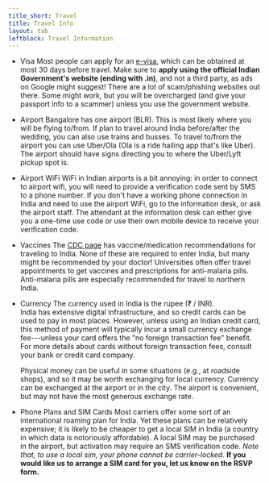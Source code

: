 ```yaml
---
title_short: Travel
title: Travel Info
layout: tab
leftblock: Travel Information
---
```

- <span class="establishment">Visa</span> Most people can apply for an
    <a href="https://indianvisaonline.gov.in/evisa/tvoa.html">e-visa</a>,
    which can be obtained at most 30 days before travel. 
    Make sure to **apply using the official Indian Government's website (ending with .in)**, and not a third party, as ads on Google might suggest! There are a lot of scam/phishing websites out there. Some might work, but you will be overcharged (and give your passport info to a scammer) unless you use the government website. 

- <span class="establishment">Airport</span> Bangalore has one airport (BLR). This is most likely where you will be flying to/from. If plan to travel around India before/after the wedding, you can also use trains and busses. To travel to/from the airport you can use Uber/Ola (Ola is a ride hailing app that's like Uber). The airport should have signs directing you to where the Uber/Lyft pickup spot is.

- <span class="establishment">Airport WiFi</span> 
WiFi in Indian airports is a bit annoying: in order to connect to airport wifi, you will need to provide a verification code sent by SMS to a phone number. If you don't have a working phone connection in India and need to use the airport WiFi, go to the information desk, or ask the airport staff. 
The attendant at the information desk can either give you a one-time use code or use their own mobile device to receive your verification code. 

- <span class="establishment">Vaccines</span> The [CDC page](https://wwwnc.cdc.gov/travel/destinations/traveler/none/india) has vaccine/medication recommendations for traveling to India. None of these are required to enter India, but many might be recommended by your doctor! 
Universities often offer travel appointments to get vaccines and prescriptions for anti-malaria pills. Anti-malaria pills are especially recommended for travel to northern India. 
<!-- Bangalore is actually  -->


- <span class="establishment">Currency</span> 
The currency used in India is the rupee (₹ / INR).  
India has extensive digital infrastructure, and so credit cards can be used to pay in most places.
However, unless using an Indian credit card, this method of payment will typically incur a small currency exchange fee---unless your card offers the "no foreign transaction fee" benefit.
For more details about cards without foreign transaction fees, consult your bank or credit card company.

  Physical money can be useful in some situations (e.g., at roadside shops), and so it may be worth exchanging for local currency.  Currency can be exchanged at the airport or in the city.  The airport is convenient, but may not have the most generous exchange rate.

- <span class="establishment">Phone Plans and SIM Cards</span> Most carriers offer some sort of an international roaming plan for India. Yet these plans can be relatively expensive; it is likely to be cheaper to get a local SIM in India (a country in which data is notoriously affordable).
A local SIM may be purchased in the airport, but activation may require an SMS verification code.
*Note that, to use a local sim, your phone cannot be carrier-locked.* 
**If you would like us to arrange a SIM card for you, let us know on the RSVP form.**